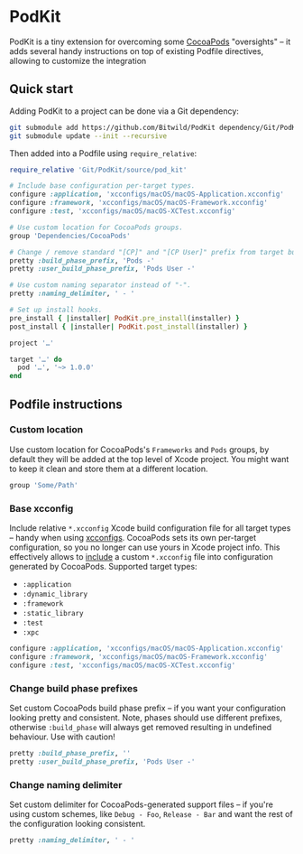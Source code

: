 # PodKit

PodKit is a tiny extension for overcoming some [CocoaPods](https://github.com/CocoaPods/CocoaPods) "oversights" – it adds several handy instructions on top of existing Podfile directives, allowing to customize the integration

## Quick start

Adding PodKit to a project can be done via a Git dependency:

```sh
git submodule add https://github.com/Bitwild/PodKit dependency/Git/PodKit
git submodule update --init --recursive
```

Then added into a Podfile using `require_relative`:

```ruby
require_relative 'Git/PodKit/source/pod_kit'

# Include base configuration per-target types.
configure :application, 'xcconfigs/macOS/macOS-Application.xcconfig'
configure :framework, 'xcconfigs/macOS/macOS-Framework.xcconfig'
configure :test, 'xcconfigs/macOS/macOS-XCTest.xcconfig'

# Use custom location for CocoaPods groups.
group 'Dependencies/CocoaPods'

# Change / remove standard "[CP]" and "[CP User]" prefix from target build phases.
pretty :build_phase_prefix, 'Pods -'
pretty :user_build_phase_prefix, 'Pods User -'

# Use custom naming separator instead of "-".
pretty :naming_delimiter, ' - '

# Set up install hooks.
pre_install { |installer| PodKit.pre_install(installer) }
post_install { |installer| PodKit.post_install(installer) }

project '…'

target '…' do
  pod '…', '~> 1.0.0'
end
```

## Podfile instructions

### Custom location
Use custom location for CocoaPods's `Frameworks` and `Pods` groups, by default they will be added at the top level of Xcode project. You might want to keep it clean and store them at a different location.

```ruby
group 'Some/Path'
```

### Base xcconfig
Include relative `*.xcconfig`  Xcode build configuration file for all target types – handy when using [xcconfigs](https://github.com/xcconfigs/xcconfigs). CocoaPods sets its own per-target configuration, so you no longer can use yours in Xcode project info. This effectively allows to [include](https://pewpewthespells.com/blog/xcconfig_guide.html#includeStatements) a custom `*.xcconfig` file into configuration generated by CocoaPods. Supported target types:

- `:application`
- `:dynamic_library`
- `:framework`
- `:static_library`
- `:test`
- `:xpc`

```ruby
configure :application, 'xcconfigs/macOS/macOS-Application.xcconfig'
configure :framework, 'xcconfigs/macOS/macOS-Framework.xcconfig'
configure :test, 'xcconfigs/macOS/macOS-XCTest.xcconfig'
```

### Change build phase prefixes
Set custom CocoaPods build phase prefix – if you want your configuration looking pretty and consistent. Note, phases should use different prefixes, otherwise `:build_phase` will always get removed resulting in undefined behaviour. Use with caution!

```ruby
pretty :build_phase_prefix, ''
pretty :user_build_phase_prefix, 'Pods User -'
```

### Change naming delimiter
Set custom delimiter for CocoaPods-generated support files – if you're using custom schemes, like `Debug - Foo`, `Release - Bar` and want the rest of the configuration looking consistent.

```ruby
pretty :naming_delimiter, ' - '
```
